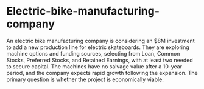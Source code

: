 # Electric-bike-manufacturing-company

An electric bike manufacturing company is considering an $8M investment to add a new production line for electric skateboards. They are exploring machine options and funding sources, selecting from Loan, Common Stocks, Preferred Stocks, and Retained Earnings, with at least two needed to secure capital. The machines have no salvage value after a 10-year period, and the company expects rapid growth following the expansion. The primary question is whether the project is economically viable.
